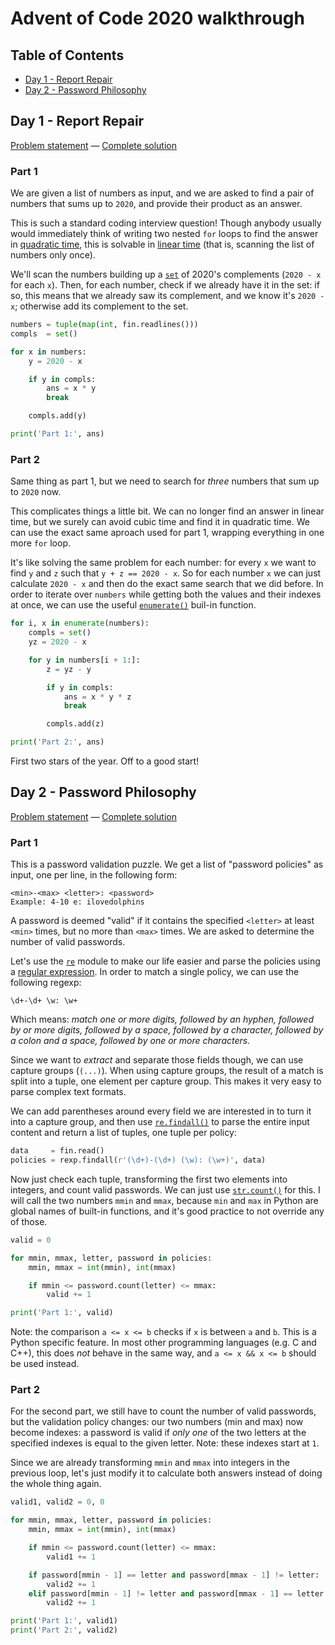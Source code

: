 Advent of Code 2020 walkthrough
===============================

Table of Contents
-----------------

- [Day 1 - Report Repair](#day-1---report-repair)
- [Day 2 - Password Philosophy](#day-2---password-philosophy)


Day 1 - Report Repair
---------------------

[Problem statement][d01-problem] — [Complete solution][d01-solution]

### Part 1

We are given a list of numbers as input, and we are asked to find a pair of
numbers that sums up to `2020`, and provide their product as an answer.

This is such a standard coding interview question! Though anybody usually would
immediately think of writing two nested `for` loops to find the answer in
[quadratic time][wiki-polynomial-time], this is solvable in [linear
time][wiki-linear-time] (that is, scanning the list of numbers only once).

We'll scan the numbers building up a [`set`][py-set] of 2020's complements
(`2020 - x` for each `x`). Then, for each number, check if we already have it in
the set: if so, this means that we already saw its complement, and we know it's
`2020 - x`; otherwise add its complement to the set.

```python
numbers = tuple(map(int, fin.readlines()))
compls  = set()

for x in numbers:
    y = 2020 - x

    if y in compls:
        ans = x * y
        break

    compls.add(y)

print('Part 1:', ans)
```

### Part 2

Same thing as part 1, but we need to search for *three* numbers that sum up to
`2020` now.

This complicates things a little bit. We can no longer find an answer in linear
time, but we surely can avoid cubic time and find it in quadratic time. We can
use the exact same aproach used for part 1, wrapping everything in one more
`for` loop.

It's like solving the same problem for each number: for every `x` we want to
find `y` and `z` such that `y + z == 2020 - x`. So for each number `x` we can
just calculate `2020 - x` and then do the exact same search that we did before.
In order to iterate over `numbers` while getting both the values and their
indexes at once, we can use the useful [`enumerate()`][py-builtin-enumerate]
buil-in function.

```python
for i, x in enumerate(numbers):
    compls = set()
    yz = 2020 - x

    for y in numbers[i + 1:]:
        z = yz - y

        if y in compls:
            ans = x * y * z
            break

        compls.add(z)

print('Part 2:', ans)
```

First two stars of the year. Off to a good start!


Day 2 - Password Philosophy
---------------------------

[Problem statement][d02-problem] — [Complete solution][d02-solution]

### Part 1

This is a password validation puzzle. We get a list of "password policies" as
input, one per line, in the following form:

```
<min>-<max> <letter>: <password>
Example: 4-10 e: ilovedolphins
```

A password is deemed "valid" if it contains the specified `<letter>` at least
`<min>` times, but no more than `<max>` times. We are asked to determine the
number of valid passwords.

Let's use the [`re`][py-re] module to make our life easier and parse the
policies using a [regular expression][wiki-regexp]. In order to match a single
policy, we can use the following regexp:

```
\d+-\d+ \w: \w+
```

Which means: *match one or more digits, followed by an hyphen, followed by or
more digits, followed by a space, followed by a character, followed by a colon
and a space, followed by one or more characters.*

Since we want to *extract* and separate those fields though, we can use capture
groups (`(...)`). When using capture groups, the result of a match is split into
a tuple, one element per capture group. This makes it very easy to parse complex
text formats.

We can add parentheses around every field we are interested in to turn it into a
capture group, and then use [`re.findall()`][py-re-findall] to parse the entire
input content and return a list of tuples, one tuple per policy:

```python
data     = fin.read()
policies = rexp.findall(r'(\d+)-(\d+) (\w): (\w+)', data)
```

Now just check each tuple, transforming the first two elements into integers,
and count valid passwords. We can just use [`str.count()`][py-str-count] for
this. I will call the two numbers `mmin` and `mmax`, because `min` and `max` in
Python are global names of built-in functions, and it's good practice to not
override any of those.

```python
valid = 0

for mmin, mmax, letter, password in policies:
	mmin, mmax = int(mmin), int(mmax)

	if mmin <= password.count(letter) <= mmax:
		valid += 1

print('Part 1:', valid)
```

Note: the comparison `a <= x <= b` checks if `x` is between `a` and `b`. This is
a Python specific feature. In most other programming languages (e.g. C and C++),
this does *not* behave in the same way, and `a <= x && x <= b` should be used
instead.

### Part 2

For the second part, we still have to count the number of valid passwords, but
the validation policy changes: our two numbers (min and max) now become indexes:
a password is valid if *only one* of the two letters at the specified indexes is
equal to the given letter. Note: these indexes start at `1`.

Since we are already transforming `mmin` and `mmax` into integers in the
previous loop, let's just modify it to calculate both answers instead of doing
the whole thing again.

```python
valid1, valid2 = 0, 0

for mmin, mmax, letter, password in policies:
	mmin, mmax = int(mmin), int(mmax)

	if mmin <= password.count(letter) <= mmax:
		valid1 += 1

	if password[mmin - 1] == letter and password[mmax - 1] != letter:
		valid2 += 1
	elif password[mmin - 1] != letter and password[mmax - 1] == letter:
		valid2 += 1

print('Part 1:', valid1)
print('Part 2:', valid2)
```


[d01-problem]: https://adventofcode.com/2020/day/1
[d02-problem]: https://adventofcode.com/2020/day/2
[d01-solution]: solutions/day01.py
[d02-solution]: solutions/day02.py

[py-builtin-enumerate]: https://docs.python.org/3/library/functions.html#enumerate
[py-set]:               https://docs.python.org/3/library/stdtypes.html?#set
[py-str-count]:         https://docs.python.org/3/library/stdtypes.html#str.count
[py-re]:                https://docs.python.org/3/library/re.html
[py-re-findall]:        https://docs.python.org/3/library/re.html#re.findall

[algo-manhattan]:     https://en.wikipedia.org/wiki/Taxicab_geometry#Formal_definition
[algo-dijkstra]:      https://en.wikipedia.org/wiki/Dijkstra%27s_algorithm
[algo-bfs]:           https://en.wikipedia.org/wiki/Breadth-first_search
[algo-kahn]:          https://en.wikipedia.org/wiki/Topological_sorting#Kahn's_algorithm
[algo-binsrc]:        https://en.wikipedia.org/wiki/Binary_search_algorithm
[algo-wall-follower]: https://en.wikipedia.org/wiki/Maze_solving_algorithm#Wall_follower

[wiki-linear-time]:     https://en.wikipedia.org/wiki/Time_complexity#Linear_time
[wiki-polynomial-time]: https://en.wikipedia.org/wiki/Time_complexity#Polynomial_time
[wiki-regexp]:          https://www.regular-expressions.info/
